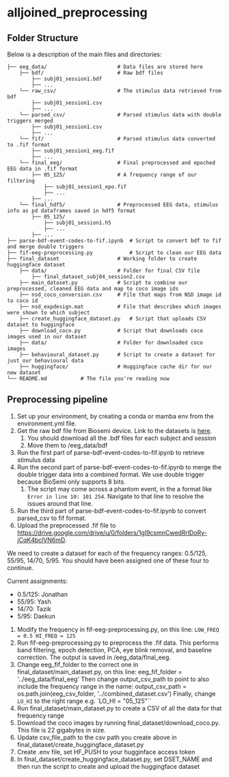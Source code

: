 # alljoined_preprocessing

## Folder Structure

Below is a description of the main files and directories:

    ├── eeg_data/                       # Data files are stored here
        ├── bdf/                        # Raw bdf files
            ├── subj01_session1.bdf
            ├── ...
        └── raw_csv/                    # The stimulus data retrieved from bdf
            ├── subj01_session1.csv
            ├── ...
        └── parsed_csv/                 # Parsed stimulus data with double triggers merged
            ├── subj01_session1.csv
            ├── ...
        └── fif/                        # Parsed stimulus data converted to .fif format
            ├── subj01_session1_eeg.fif
            ├── ...
        └── final_eeg/                  # Final preprocessed and epoched EEG data in .fif format
            ├── 05_125/                 # A frequency range of our filtering
                ├── subj01_session1_epo.fif
                ├── ...
            ├── ...
        └── final_hdf5/                 # Preprocessed EEG data, stimulus info as pd dataframes saved in hdf5 format
            ├── 05_125/
                ├── subj01_session1.h5
                ├── ...
            ├── ...
    ├── parse-bdf-event-codes-to-fif.ipynb  # Script to convert bdf to fif and merge double triggers
    ├── fif-eeg-preprocessing.py            # Script to clean our EEG data
    ├── final_dataset                   # Working folder to create huggingface dataset
        ├── data/                       # Folder for final CSV file
            ├── final_dataset_subj04_session2.csv
        ├── main_dataset.py             # Script to combine our preprocessed, cleaned EEG data and map to coco image ids
        ├── nsd_coco_conversion.csv     # File that maps from NSD image id to coco id
        ├── nsd_expdesign.mat           # File that describes which images were shown to which subject
        ├── create_huggingface_dataset.py   # Script that uploads CSV dataset to huggingface
        ├── download_coco.py            # Script that downloads coco images used in our dataset
        ├── data/                       # Folder for downloaded coco images
        ├── behavioural_dataset.py      # Script to create a dataset for just our behavioural data
        ├── huggingface/                # Huggingface cache dir for our new dataset
    └── README.md           # The file you're reading now

## Preprocessing pipeline

1. Set up your environment, by creating a conda or mamba env from the environment.yml file.
2. Get the raw bdf file from Biosemi device. Link to the datasets is [here](https://drive.google.com/drive/u/0/folders/1yPFhX04nh2EnHBSEAjHyBmnWpP7oJQ21).
   1. You should download all the .bdf files for each subject and session
   2. Move them to /eeg_data/bdf
3. Run the first part of parse-bdf-event-codes-to-fif.ipynb to retrieve stimulus data
4. Run the second part of parse-bdf-event-codes-to-fif.ipynb to merge the double trigger data into a combined format. We use double trigger because BioSemi only supports 8 bits.
   1. The script may come across a phantom event, in the a format like `Error in line 10: 101 254`. Navigate to that line to resolve the issues around that line.
5. Run the third part of parse-bdf-event-codes-to-fif.ipynb to convert parsed_csv to fif format.
6. Upload the preprocessed .fif file to https://drive.google.com/drive/u/0/folders/1gI9csmnCwedRrlDoRy-jCqK4bclVN6mD.

We need to create a dataset for each of the frequency ranges: 0.5/125, 55/95, 14/70, 5/95. You should have been assigned one of these four to continue.

Current assignments:

- 0.5/125: Jonathan
- 55/95: Yash
- 14/70: Tazik
- 5/95: Daekun

1. Modify the frequency in fif-eeg-preprocessing.py, on this line:
   `LOW_FREQ = 0.5 HI_FREQ = 125`
2. Run fif-eeg-preprocessing.py to preprocess the .fif data. This performs band filtering, epoch detection, PCA, eye blink removal, and baseline correction. The output is saved in /eeg_data/final_eeg.
3. Change eeg_fif_folder to the correct one in final_dataset/main_dataset.py, on this line:
   eeg_fif_folder = '../eeg_data/final_eeg'
   Then change output_csv_path to point to also include the frequency range in the name:
   output_csv_path = os.path.join(eeg_csv_folder, '../combined_dataset.csv')
   Finally, change `LO_HI` to the right range e.g. `LO_HI = "05_125"``
4. Run final_dataset/main_dataset.py to create a CSV of all the data for that frequency range
5. Download the coco images by running final_dataset/download_coco.py. This file is 22 gigabytes in size.
6. Update csv_file_path to the csv path you create above in final_dataset/create_huggingface_dataset.py
7. Create .env file, set HF_PUSH to your hugginface access token
8. In final_dataset/create_huggingface_dataset.py, set DSET_NAME and then run the script to create and upload the huggingface dataset
